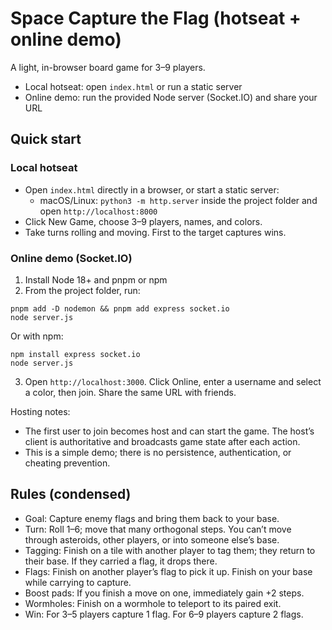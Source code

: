 # Space Capture the Flag (hotseat + online demo)

A light, in-browser board game for 3–9 players.

- Local hotseat: open `index.html` or run a static server
- Online demo: run the provided Node server (Socket.IO) and share your URL

## Quick start

### Local hotseat

- Open `index.html` directly in a browser, or start a static server:
    - macOS/Linux: `python3 -m http.server` inside the project folder and open `http://localhost:8000`
- Click New Game, choose 3–9 players, names, and colors.
- Take turns rolling and moving. First to the target captures wins.

### Online demo (Socket.IO)

1) Install Node 18+ and pnpm or npm
2) From the project folder, run:

```
pnpm add -D nodemon && pnpm add express socket.io
node server.js
```

Or with npm:

```
npm install express socket.io
node server.js
```

3) Open `http://localhost:3000`. Click Online, enter a username and select a color, then join. Share the same URL with friends.

Hosting notes:
- The first user to join becomes host and can start the game. The host’s client is authoritative and broadcasts game state after each action.
- This is a simple demo; there is no persistence, authentication, or cheating prevention.

## Rules (condensed)

- Goal: Capture enemy flags and bring them back to your base.
- Turn: Roll 1–6; move that many orthogonal steps. You can’t move through asteroids, other players, or into someone else’s base.
- Tagging: Finish on a tile with another player to tag them; they return to their base. If they carried a flag, it drops there.
- Flags: Finish on another player’s flag to pick it up. Finish on your base while carrying to capture.
- Boost pads: If you finish a move on one, immediately gain +2 steps.
- Wormholes: Finish on a wormhole to teleport to its paired exit.
- Win: For 3–5 players capture 1 flag. For 6–9 players capture 2 flags.
